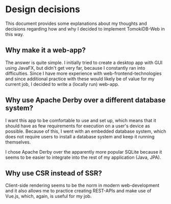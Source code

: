 # Design decisions

This document provides some explanations about my thoughts and decisions
regarding how and why I decided to implement TomokiDB-Web in this way.

## Why make it a web-app?

The answer is quite simple. I initially tried to create a desktop app with GUI using JavaFX,
but didn't get very far, because I constantly ran into difficulties.
Since I have more experience with web-frontend-technologies and since additional practice
with these would likely be of value for my current job, I decided to write a (locally run) web-app.

## Why use Apache Derby over a different database system?

I want this app to be comfortable to use and set up, which means that it should have
as few requirements for execution on a user's device as possible.
Because of this, I went with an embedded database system, which does not require users
to install a database system and keep it running themselves.

I chose Apache Derby over the apparently more popular SQLite because it seems to be easier to
integrate into the rest of my application (Java, JPA).

## Why use CSR instead of SSR?

Client-side rendering seems to be the norm in modern web-development and it also allows me
to practice creating REST-APIs and make use of Vue.js, which, again, is useful for my job.
